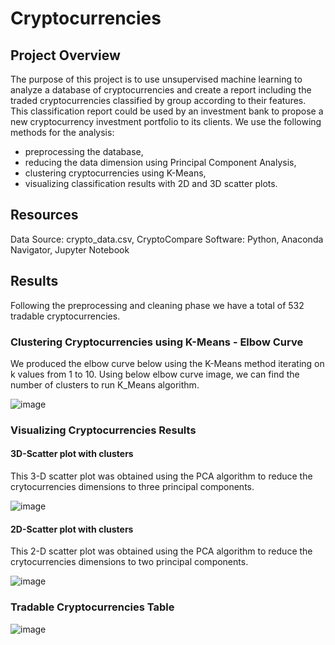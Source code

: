 # Cryptocurrencies

## Project Overview 
The purpose of this project is to use unsupervised machine learning to analyze a database of cryptocurrencies and create a report including the traded cryptocurrencies classified by group according to their features. This classification report could be used by an investment bank to propose a new cryptocurrency investment portfolio to its clients.
We use the following methods for the analysis:

- preprocessing the database,
- reducing the data dimension using Principal Component Analysis,
- clustering cryptocurrencies using K-Means,
- visualizing classification results with 2D and 3D scatter plots.

## Resources
Data Source: crypto_data.csv, CryptoCompare
Software: Python, Anaconda Navigator, Jupyter Notebook

## Results

Following the preprocessing and cleaning phase we have a total of 532 tradable cryptocurrencies.


### Clustering Cryptocurrencies using K-Means - Elbow Curve

  We produced the elbow curve below using the K-Means method iterating on k values from 1 to 10. Using below elbow curve image, we can find the number of clusters to run K_Means algorithm.
   
 ![image](https://user-images.githubusercontent.com/83181834/132078619-7f951ab5-6513-4a01-a08c-f32de455809b.png)

### Visualizing Cryptocurrencies Results

#### 3D-Scatter plot with clusters

This 3-D scatter plot was obtained using the PCA algorithm to reduce the crytocurrencies dimensions to three principal components.

![image](https://user-images.githubusercontent.com/83181834/132078639-7b0b380c-d722-4092-a29e-f81e7a5875f9.png)

#### 2D-Scatter plot with clusters

This 2-D scatter plot was obtained using the PCA algorithm to reduce the crytocurrencies dimensions to two principal components.

![image](https://user-images.githubusercontent.com/83181834/132078646-5a532141-8996-4883-9c33-12c962ce617e.png)

### Tradable Cryptocurrencies Table

![image](https://user-images.githubusercontent.com/83181834/132078667-83ae806b-60cf-4750-a405-c776ed025edd.png)

